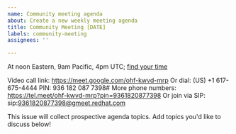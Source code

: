 ```yaml
---
name: Community meeting agenda
about: Create a new weekly meeting agenda
title: Community Meeting [DATE]
labels: community-meeting
assignees: ''

---
```


At noon Eastern, 9am Pacific, 4pm UTC; [find your time](https://www.timeanddate.com/worldclock/converter.html?iso=20210518T160000&p1=1440&p2=4826&p3=234&p4=195)

Video call link: https://meet.google.com/ohf-kwvd-mrp
Or dial: ‪(US) +1 617-675-4444‬ PIN: ‪936 182 087 7398‬#
More phone numbers: https://tel.meet/ohf-kwvd-mrp?pin=9361820877398
Or join via SIP: sip:9361820877398@gmeet.redhat.com

This issue will collect prospective agenda topics. Add topics you'd like to discuss below!
